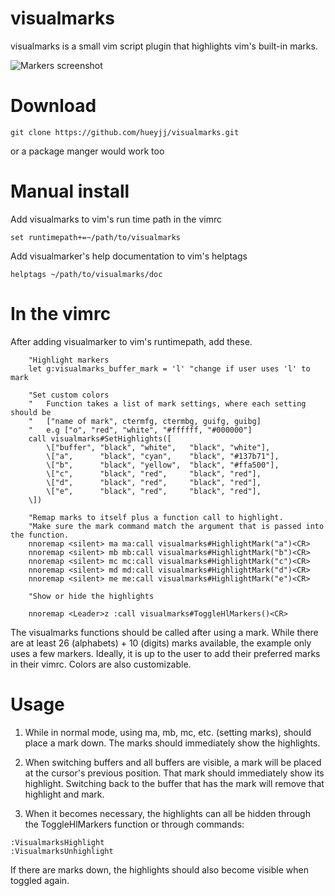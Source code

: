 visualmarks
======

visualmarks is a small vim script plugin that highlights vim's built-in marks.

![Markers screenshot](https://raw.githubusercontent.com/hueyjj/visualmarks/master/screenshots/markers.PNG)

Download
=======

    git clone https://github.com/hueyjj/visualmarks.git

or a package manger would work too

Manual install
=======

Add visualmarks to vim's run time path in the vimrc

    set runtimepath+=~/path/to/visualmarks

Add visualmarker's help documentation to vim's helptags

    helptags ~/path/to/visualmarks/doc

In the vimrc
======
After adding visualmarker to vim's runtimepath, add these.

```vimscript
    "Highlight markers
    let g:visualmarks_buffer_mark = 'l' "change if user uses 'l' to mark

    "Set custom colors
    "   Function takes a list of mark settings, where each setting should be
    "   ["name of mark", ctermfg, ctermbg, guifg, guibg]
    "   e.g ["o", "red", "white", "#ffffff, "#000000"]
    call visualmarks#SetHighlights([ 
        \["buffer", "black", "white",   "black", "white"],
        \["a",      "black", "cyan",    "black", "#137b71"],
        \["b",      "black", "yellow",  "black", "#ffa500"],
        \["c",      "black", "red",     "black", "red"],
        \["d",      "black", "red",     "black", "red"],
        \["e",      "black", "red",     "black", "red"],
    \])

    "Remap marks to itself plus a function call to highlight.
    "Make sure the mark command match the argument that is passed into the function.
    nnoremap <silent> ma ma:call visualmarks#HighlightMark("a")<CR>
    nnoremap <silent> mb mb:call visualmarks#HighlightMark("b")<CR>
    nnoremap <silent> mc mc:call visualmarks#HighlightMark("c")<CR>
    nnoremap <silent> md md:call visualmarks#HighlightMark("d")<CR>
    nnoremap <silent> me me:call visualmarks#HighlightMark("e")<CR>

    "Show or hide the highlights

    nnoremap <Leader>z :call visualmarks#ToggleHlMarkers()<CR>
```

The visualmarks functions should be called after using a mark. While there
are at least 26 (alphabets) + 10 (digits) marks available, the example only uses a few markers.
Ideally, it is up to the user to add their preferred marks in their vimrc.
Colors are also customizable.

Usage
=======
1) While in normal mode, using ma, mb, mc, etc. (setting marks), should place a mark down. The marks should
immediately show the highlights.

2) When switching buffers and all buffers are visible, a mark will be placed at the cursor's previous position. That
mark should immediately show its highlight. Switching back to the buffer that has the mark will remove that highlight and mark.

3) When it becomes necessary, the highlights can all be hidden through the ToggleHlMarkers function or through commands:

```vimscript
:VisualmarksHighlight
:VisualmarksUnhighlight
```

If there are marks down, the highlights should also become visible when toggled again.
